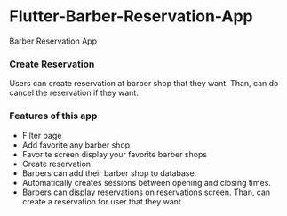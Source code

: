 # Flutter-Barber-Reservation-App
Barber Reservation App

### Create Reservation
Users can create reservation at barber shop that they want. Than, can do cancel the reservation if they want.

### Features of this app
- Filter page
- Add favorite any barber shop
- Favorite screen display your favorite barber shops
- Create reservation
- Barbers can add their barber shop to database.
- Automatically creates sessions between opening and closing times.
- Barbers can display reservations on reservations screen. Than, can create a reservation for user that they want.
